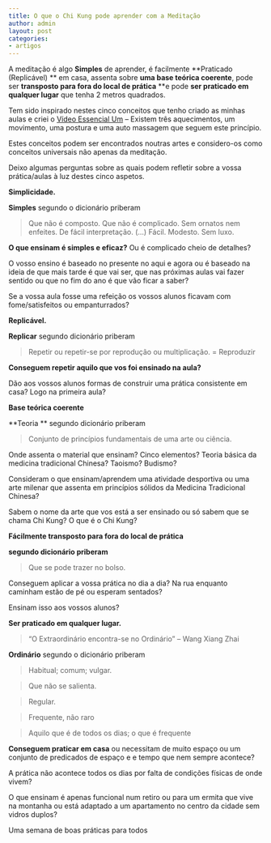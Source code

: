```yaml
---
title: O que o Chi Kung pode aprender com a Meditação
author: admin
layout: post
categories:
- artigos
---
```

A meditação é algo **Simples** de aprender, é facilmente **Praticado (Replicável) ** em casa, assenta sobre **uma base teórica coerente**, pode ser **transposto para fora do local de prática** **e pode **ser praticado em qualquer lugar** que tenha 2 metros quadrados.

Tem sido inspirado nestes cinco conceitos que tenho criado as minhas aulas e criei o [Vídeo Essencial Um][1] &#8211; Existem três aquecimentos, um movimento, uma postura e uma auto massagem que seguem este princípio.

Estes conceitos podem ser encontrados noutras artes e considero-os como conceitos universais não apenas da meditação.

Deixo algumas perguntas sobre as quais podem refletir sobre a vossa prática/aulas à luz destes cinco aspetos.

**Simplicidade.**

**Simples** segundo o dicionário priberam
>Que não é composto.
>Que não é complicado.
>Sem ornatos nem enfeites.
>De fácil interpretação. (...)
>Fácil.
>Modesto.
>Sem luxo.

**O que ensinam é simples e eficaz?** Ou é complicado cheio de detalhes?

O vosso ensino é baseado no presente no aqui e agora ou é baseado na ideia de que mais tarde é que vai ser, que nas próximas aulas vai fazer sentido ou que no fim do ano é que vão ficar a saber?

Se a vossa aula fosse uma refeição os vossos alunos ficavam com fome/satisfeitos ou empanturrados?

**Replicável.**

**Replicar** segundo dicionário priberam

>Repetir ou repetir-se por reprodução ou multiplicação. = Reproduzir

**Conseguem repetir aquilo que vos foi ensinado na aula?**

Dão aos vossos alunos formas de construir uma prática consistente em casa? Logo na primeira aula?

**Base teórica coerente**

**Teoria ** segundo dicionário priberam

>Conjunto de princípios fundamentais de uma arte ou ciência.
   
Onde assenta o material que ensinam? Cinco elementos? Teoria básica da medicina tradicional Chinesa? Taoismo? Budismo?
  
Consideram o que ensinam/aprendem uma atividade desportiva ou uma arte milenar que assenta em princípios sólidos da Medicina Tradicional Chinesa?
  
Sabem o nome da arte que vos está a ser ensinado ou só sabem que se chama Chi Kung? O que é o Chi Kung?

**Fácilmente transposto para fora do local de prática**

**segundo dicionário priberam**

>Que se pode trazer no bolso.
  
Conseguem aplicar a vossa prática no dia a dia? Na rua enquanto caminham estão de pé ou esperam sentados?
  

Ensinam isso aos vossos alunos?

**Ser praticado em qualquer lugar.**
  
>&#8220;O Extraordinário encontra-se no Ordinário&#8221; &#8211; Wang Xiang Zhai
  
**Ordinário** segundo o dicionário priberam
  
>Habitual; comum; vulgar.
   
>Que não se salienta.
    
>Regular.
    
>Frequente, não raro
    
>Aquilo que é de todos os dias; o que é frequente
    
**Conseguem praticar em casa** ou necessitam de muito espaço ou um conjunto de predicados de espaço e e tempo que nem sempre acontece?

A prática não acontece todos os dias por falta de condições físicas de onde vivem?

O que ensinam é apenas funcional num retiro ou para um ermita que vive na montanha ou está adaptado a um apartamento no centro da cidade sem vidros duplos?
  
Uma semana de boas práticas para todos 

 [1]: /video.html "video-essencial"
